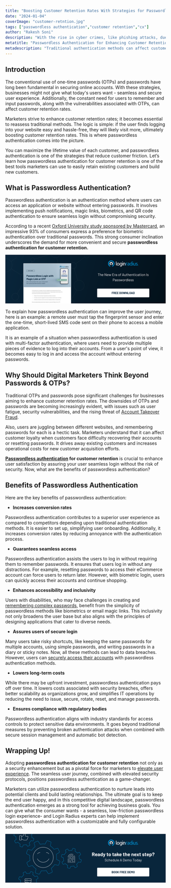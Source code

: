 ```yaml
---
title: "Boosting Customеr Rеtеntion Ratеs With Stratеgiеs for Passwordlеss Authеntication"
date: "2024-01-04"
coverImage: "customer-retntion.jpg"
tags: ["passwordless authentication","customer retention","cx"]
author: "Rakesh Soni"
description: "With the rise in cyber crimes, like phishing attacks, due to weak passwords and password reuse, passwordless authentication is the new way businesses can improve customer retention by providing a sense of security to users."
metatitle: "Passwordless Authentication for Enhancing Customer Retention"
metadescription: "Traditional authentication methods can affect customer retention rates. But, as a marketer, you can ensure growth with passwordless authentication! Read more."
---
```

## Introduction

The conventional use of one-time passwords (OTPs) and passwords have long been fundamental in securing online accounts. With these strategies, businesses might not give what today's users want - seamless and secure user experience. Additionally, the constant need for users to remember and input passwords, along with the vulnerabilities associated with OTPs, can affect customer retention rates.

Marketers strive to enhance customer retention rates; it becomes essential to reassess traditional methods. The logic is simple: if the user finds logging into your website easy and hassle-free, they will likely visit more, ultimately boosting customer retention rates. This is where passwordless authentication comes into the picture.

You can maximize the lifetime value of each customer, and passwordless authentication is one of the strategies that reduce customer friction. Let’s learn how passwordless authentication for customer retention is one of the best tools marketers can use to easily retain existing customers and build new customers.

## What is Passwordless Authentication?

Passwordless authentication is an authentication method where users can access an application or website without entering passwords. It involves implementing push notifications, magic links, biometrics, and QR code authentication to ensure seamless login without compromising security.  

According to a recent [Oxford University study sponsored by Mastercard](https://www.cio.com/article/350323/seven-signs-that-your-consumers-are-ready-for-passwordless-authentication.html), an impressive 93% of consumers express a preference for biometric authentication over traditional passwords. This strong consumer inclination underscores the demand for more convenient and secure **passwordless authentication for customer retention.**

[![DS-passwordless-login-magic-links](DS-passwordless-login-magic-links.png)](https://www.loginradius.com/resource/passwordless-login-magic-link-otp-datasheet)

To explain how passwordless authentication can improve the user journey, here is an example: a remote user must tap the fingerprint sensor and enter the one-time, short-lived SMS code sent on their phone to access a mobile application. 

It is an example of a situation when passwordless authentication is used with multi-factor authentication, where users need to provide multiple pieces of evidence to log into their accounts. From a user's point of view, it becomes easy to log in and access the account without entering passwords. 

## Why Should Digital Marketers Think Beyond Passwords & OTPs? 

Traditional OTPs and passwords pose significant challenges for businesses aiming to enhance customer retention rates. The downsides of OTPs and passwords are becoming increasingly evident, with issues such as user fatigue, security vulnerabilities, and the rising threat of [Account Takeover Fraud](https://www.loginradius.com/blog/identity/corporate-account-takeover-attacks/). 

Also, users are juggling between different websites, and remembering passwords for each is a hectic task. Marketers understand that it can affect customer loyalty when customers face difficulty recovering their accounts or resetting passwords. It drives away existing customers and increases operational costs for new customer acquisition efforts. 

**[Passwordless authentication](https://www.loginradius.com/passwordless-login/) for customer retention** is crucial to enhance user satisfaction by assuring your user seamless login without the risk of security. Now, what are the benefits of passwordless authentication? 

## Benefits of Passwordless Authentication

Here are the key benefits of passwordless authentication:

* **Increases conversion rates**

Passwordless authentication contributes to a superior user experience as compared to competitors depending upon traditional authentication methods. It is easier to set up, simplifying user onboarding. Additionally, it increases conversion rates by reducing annoyance with the authentication process. 

* **Guarantees seamless access**

Passwordless authentication assists the users to log in without requiring them to remember passwords. It ensures that users log in without any distractions. For example, resetting passwords to access their eCommerce account can force users to return later. However, with biometric login, users can quickly access their accounts and continue shopping.  

* **Enhances accessibility and inclusivity**

Users with disabilities, who may face challenges in creating and [remembering complex passwords](https://www.loginradius.com/resource/passwords-are-dead/), benefit from the simplicity of passwordless methods like biometrics or email magic links. This inclusivity not only broadens the user base but also aligns with the principles of designing applications that cater to diverse needs.

* **Assures users of secure login**

Many users take risky shortcuts, like keeping the same passwords for multiple accounts, using simple passwords, and writing passwords in a diary or sticky notes. Now, all these methods can lead to data breaches. However, users can [securely access their accounts](https://www.loginradius.com/account-data-security/) with passwordless authentication methods.  

* **Lowers long-term costs**

While there may be upfront investment, passwordless authentication pays off over time. It lowers costs associated with security breaches, offers better scalability as organizations grow, and simplifies IT operations by reducing the need to issue, secure, rotate, reset, and manage passwords. 

* **Ensures compliance with regulatory bodies**

Passwordless authentication aligns with industry standards for access controls to protect sensitive data environments. It goes beyond traditional measures by preventing broken authentication attacks when combined with secure session management and automatic bot detection. 

## Wrapping Up!

Adopting **passwordless authentication for customer retention** not only as a security enhancement but as a pivotal force for marketers to [elevate user experience](https://www.loginradius.com/customer-experience-solutions/). The seamless user journey, combined with elevated security protocols, positions passwordless authentication as a game-changer. 

Marketers can utilize passwordless authentication to nurture leads into potential clients and build lasting relationships. The ultimate goal is to keep the end user happy, and in this competitive digital landscape, passwordless authentication emerges as a strong tool for achieving business goals. You can give what the consumer wants - a seamless, low-friction passwordless login experience- and Login Radius experts can help implement passwordless authentication with a customizable and fully configurable solution.  

[![book-a-demo-loginradius](../../assets/book-a-demo-loginradius.png)](https://www.loginradius.com/contact-us?utm_source=blog&utm_medium=web&utm_campaign=passwordless-authentication-customer-retention)